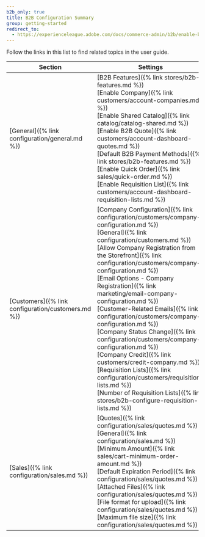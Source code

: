 ```yaml
---
b2b_only: true
title: B2B Configuration Summary
group: getting-started
redirect_to:
  - https://experienceleague.adobe.com/docs/commerce-admin/b2b/enable-basic-features.html
---
```


Follow the links in this list to find related topics in the user guide.

|Section|Settings|
|--- |--- |
|[General]({% link configuration/general.md %})|[B2B Features]({% link stores/b2b-features.md %}) <br/>[Enable Company]({% link customers/account-companies.md %}) <br/>[Enable Shared Catalog]({% link catalog/catalog-shared.md %}) <br/>[Enable B2B Quote]({% link customers/account-dashboard-quotes.md %}) <br/>[Default B2B Payment Methods]({% link stores/b2b-features.md %}) <br/>[Enable Quick Order]({% link sales/quick-order.md %}) <br/>[Enable Requisition List]({% link customers/account-dashboard-requisition-lists.md %})|
|[Customers]({% link configuration/customers.md %})|[Company Configuration]({% link configuration/customers/company-configuration.md %}) <br/>[General]({% link configuration/customers.md %}) <br/>[Allow Company Registration from the Storefront]({% link configuration/customers/company-configuration.md %}) <br/>[Email Options - Company Registration]({% link marketing/email-company-configuration.md %}) <br/>[Customer-Related Emails]({% link configuration/customers/company-configuration.md %}) <br/>[Company Status Change]({% link configuration/customers/company-configuration.md %}) <br/>[Company Credit]({% link customers/credit-company.md %}) <br/>[Requisition Lists]({% link configuration/customers/requisition-lists.md %}) <br/>[Number of Requisition Lists]({% link stores/b2b-configure-requisition-lists.md %})|
|[Sales]({% link configuration/sales.md %})|[Quotes]({% link configuration/sales/quotes.md %}) <br/>[General]({% link configuration/sales.md %}) <br/>[Minimum Amount]({% link sales/cart-minimum-order-amount.md %}) <br/>[Default Expiration Period]({% link configuration/sales/quotes.md %}) <br/>[Attached Files]({% link configuration/sales/quotes.md %}) <br/>[File format for upload]({% link configuration/sales/quotes.md %}) <br/>[Maximum file size]({% link configuration/sales/quotes.md %})|